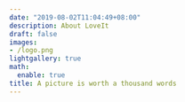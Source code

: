 ```yaml
---
date: "2019-08-02T11:04:49+08:00"
description: About LoveIt
draft: false
images:
- /logo.png
lightgallery: true
math:
  enable: true
title: A picture is worth a thousand words
---
```


